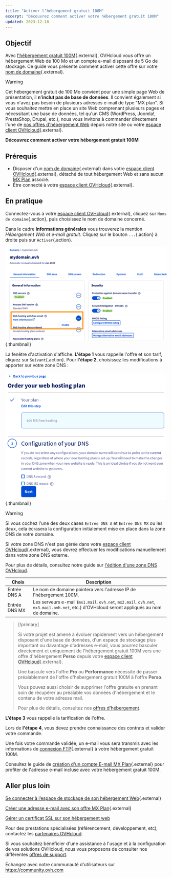 ```yaml
---
title: "Activer l’hébergement gratuit 100M"
excerpt: "Découvrez comment activer votre hébergement gratuit 100M"
updated: 2023-12-18
---
```


## Objectif

Avec [l'hébergement gratuit 100M](https://www.ovhcloud.com/fr/domains/free-web-hosting/){.external}, OVHcloud vous offre un hébergement Web de 100 Mo et un compte e-mail disposant de 5 Go de stockage. 
Ce guide vous présente comment activer cette offre sur votre [nom de domaine](https://www.ovhcloud.com/fr/domains/){.external}.

> [!warning]
>
> Cet hébergement gratuit de 100 Mo convient pour une simple page Web de présentation, il **n'inclut pas de base de données**.
> Il convient également si vous n'avez pas besoin de plusieurs adresses e-mail de type "MX plan". 
> Si vous souhaitez mettre en place un site Web comprenant plusieurs pages et nécessitant une base de données, tel qu'un CMS (WordPress, Joomla!, PrestaShop, Drupal, etc.), nous vous invitons à commander directement l'une de [nos offres d'hébergement Web](https://www.ovhcloud.com/fr/web-hosting/) depuis notre site ou votre [espace client OVHcloud](https://www.ovh.com/auth/?action=gotomanager&from=https://www.ovh.com/fr/&ovhSubsidiary=fr){.external}.
>

**Découvrez comment activer votre hébergement gratuit 100M**

## Prérequis

- Disposer d'un [nom de domaine](https://www.ovhcloud.com/fr/domains/){.external} dans votre [espace client OVHcloud](https://www.ovh.com/auth/?action=gotomanager&from=https://www.ovh.com/fr/&ovhSubsidiary=fr){.external}, détaché de tout hébergement Web et sans aucun [MX Plan](/pages/web_cloud/email_and_collaborative_solutions/mx_plan/email_generalities) associé.
- Être connecté à votre [espace client OVHcloud](https://www.ovh.com/auth/?action=gotomanager&from=https://www.ovh.com/fr/&ovhSubsidiary=fr){.external}.

## En pratique

Connectez-vous à votre [espace client OVHcloud](https://www.ovh.com/auth/?action=gotomanager&from=https://www.ovh.com/fr/&ovhSubsidiary=fr){.external}, cliquez sur `Noms de domaine`{.action}, puis choisissez le nom de domaine concerné.

Dans le cadre **Informations générales** vous trouverez la mention *Hébergement Web et e-mail gratuit*. Cliquez sur le bouton `...`{.action} à droite puis sur `Activer`{.action}.

![free100m](images/enable-100m.png){.thumbnail}

La fenêtre d'activation s'affiche. **L'étape 1** vous rappelle l'offre et son tarif, cliquez sur `Suivant`{.action}. Pour **l'étape 2**, choisissez les modifications à apporter sur votre zone DNS :

![free100m](images/order-100m-step-2.png){.thumbnail}

> [!warning]
>
> Si vous cochez l'une des deux cases `Entrée DNS A` et `Entrée DNS MX` ou les deux, cela écrasera la configuration initialement mise en place dans la zone DNS de votre domaine.
>
> Si votre zone DNS n'est pas gérée dans votre [espace client OVHcloud](https://www.ovh.com/auth/?action=gotomanager&from=https://www.ovh.com/fr/&ovhSubsidiary=fr){.external}, vous devrez effectuer les modifications manuellement dans votre zone DNS externe.
>
> Pour plus de détails, consultez notre guide sur [l'édition d'une zone DNS OVHcloud](/pages/web_cloud/domains/dns_zone_edit).
>

| Choix                                       	| Description                                                                                                               								|
|--------------------------------------------	|-----------------------------------------------------------------------------------------------------------------------------------------------------------|
| Entrée DNS A                         	| Le nom de domaine pointera vers l'adresse IP de l'hébergement 100M.                                               								|
| Entrée DNS MX 	| Les serveurs e-mail (`mx1.mail.ovh.net`, `mx2.mail.ovh.net`, `mx3.mail.ovh.net`, etc.) d'OVHcloud seront appliqués au nom de domaine. 	|

> [!primary]
>
> Si votre projet est amené à évoluer rapidement vers un hébergement disposant d'une base de données, d'un espace de stockage plus important ou davantage d'adresses e-mail, vous pourrez basculer directement et uniquement de l'hébergement gratuit 100M vers une offre d'hébergement **Perso** depuis votre [espace client OVHcloud](https://www.ovh.com/auth/?action=gotomanager&from=https://www.ovh.com/fr/&ovhSubsidiary=fr){.external}.
>
> Une bascule vers l'offre **Pro** ou **Performance** nécessite de passer préalablement de l'offre d'hébergement gratuit 100M à l'offre **Perso**.
>
> Vous pouvez aussi choisir de supprimer l'offre gratuite en prenant soin de récupérer au préalable vos données d'hébergement et le contenu de votre adresse mail.
>
> Pour plus de détails, consultez nos [offres d'hébergement](https://www.ovhcloud.com/fr/web-hosting/).
>

**L'étape 3** vous rappelle la tarification de l'offre. 

Lors de **l'étape 4**, vous devez prendre connaissance des contrats et valider votre commande.

Une fois votre commande validée, un e-mail vous sera transmis avec les informations de [connexion FTP](/pages/web_cloud/web_hosting/ftp_connection){.external} à votre hébergement gratuit 100M.

Consultez le guide de [création d'un compte E-mail MX Plan](/pages/web_cloud/email_and_collaborative_solutions/mx_plan/email_creation){.external} pour profiter de l'adresse e-mail incluse avec votre hébergement gratuit 100M.

## Aller plus loin

[Se connecter à l’espace de stockage de son hébergement Web](/pages/web_cloud/web_hosting/ftp_connection){.external}

[Créer une adresse e-mail avec son offre MX Plan](/pages/web_cloud/email_and_collaborative_solutions/mx_plan/email_creation){.external}

[Gérer un certificat SSL sur son hébergement web](/pages/web_cloud/web_hosting/ssl_on_webhosting)

Pour des prestations spécialisées (référencement, développement, etc), contactez les [partenaires OVHcloud](https://partner.ovhcloud.com/fr/directory/).

Si vous souhaitez bénéficier d'une assistance à l'usage et à la configuration de vos solutions OVHcloud, nous vous proposons de consulter nos différentes [offres de support](https://www.ovhcloud.com/fr/support-levels/).

Échangez avec notre communauté d'utilisateurs sur <https://community.ovh.com>